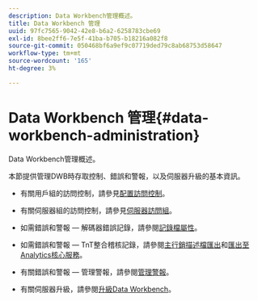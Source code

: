 ```yaml
---
description: Data Workbench管理概述。
title: Data Workbench 管理
uuid: 97fc7565-9042-42e8-b6a2-6258783cbe69
exl-id: 8bee2ff6-7e5f-41ba-b705-b18216a082f8
source-git-commit: 050468bf6a9ef9c07719ded79c8ab68753d58647
workflow-type: tm+mt
source-wordcount: '165'
ht-degree: 3%

---
```


# Data Workbench 管理{#data-workbench-administration}

Data Workbench管理概述。

本節提供管理DWB時存取控制、錯誤和警報，以及伺服器升級的基本資訊。

* 有關用戶組的訪問控制，請參見[配置訪問控制](https://experienceleague.adobe.com/docs/data-workbench/using/server-admin-install/admin-dwb-server/access-control/c-config-acs-ctrl.html)。
* 有關伺服器組的訪問控制，請參見[伺服器訪問組](https://experienceleague.adobe.com/docs/data-workbench/using/server-admin-install/admin-dwb-server/access-control/c-undst-acc-lvls.html)。
* 如需錯誤和警報 — 解碼器錯誤記錄，請參閱[記錄檔屬性](https://experienceleague.adobe.com/docs/data-workbench/using/dataset/log-proc-config-file/c-log-sources.html)。
* 如需錯誤和警報 — TnT整合稽核記錄，請參閱[主行銷描述檔匯出](https://experienceleague.adobe.com/docs/data-workbench/using/client/export-data/dwb-crs-integration.html?lang=en)和[匯出至Analytics核心服務](https://experienceleague.adobe.com/docs/data-workbench/using/client/export-data/dwb-crs-integration.html?lang=en)。

* 有關錯誤和警報 — 管理警報，請參閱[管理警報](https://experienceleague.adobe.com/docs/data-workbench/using/server-admin-install/config-settings/c-admin-alts-cfg-stgs.html)。
* 有關伺服器升級，請參閱[升級Data Workbench](https://experienceleague.adobe.com/docs/data-workbench/using/install/upgrade-dwb/c-upgrd-ins.html)。
